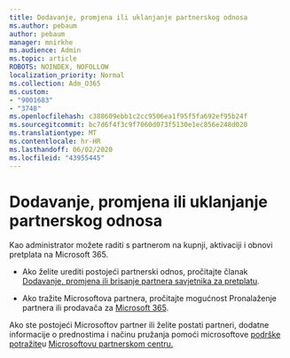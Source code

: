 ```yaml
---
title: Dodavanje, promjena ili uklanjanje partnerskog odnosa
ms.author: pebaum
author: pebaum
manager: mnirkhe
ms.audience: Admin
ms.topic: article
ROBOTS: NOINDEX, NOFOLLOW
localization_priority: Normal
ms.collection: Adm_O365
ms.custom:
- "9001683"
- "3748"
ms.openlocfilehash: c388609ebb1c2cc9506ea1f95f5fa692ef95b24f
ms.sourcegitcommit: bc7d6f4f3c9f7060d073f5130e1ec856e248d020
ms.translationtype: MT
ms.contentlocale: hr-HR
ms.lasthandoff: 06/02/2020
ms.locfileid: "43955445"
---
```

# <a name="add-change-or-remove-a-partner-relationship"></a>Dodavanje, promjena ili uklanjanje partnerskog odnosa

Kao administrator možete raditi s partnerom na kupnji, aktivaciji i obnovi pretplata na Microsoft 365. 

- Ako želite urediti postojeći partnerski odnos, pročitajte članak [Dodavanje, promjena ili brisanje partnera savjetnika za pretplatu](https://docs.microsoft.com/microsoft-365/admin/misc/add-partner?view=o365-worldwide).

- Ako tražite Microsoftova partnera, pročitajte mogućnost Pronalaženje partnera ili prodavača za [Microsoft 365](https://docs.microsoft.com/microsoft-365/admin/manage/find-your-partner-or-reseller?view=o365-worldwide).

Ako ste postojeći Microsoftov partner ili želite postati partneri, dodatne informacije o prednostima i načinu pružanja pomoći microsoftove [podrške potražite](https://aka.ms/partnersupport)u [Microsoftovu partnerskom centru.](https://support.microsoft.com/help/4499930/partner-center-overview)
